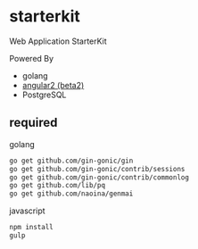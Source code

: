 # starterkit

Web Application StarterKit

Powered By
* golang
* [angular2 (beta2)](https://angular.io/)
* PostgreSQL


## required

golang

```sh
go get github.com/gin-gonic/gin
go get github.com/gin-gonic/contrib/sessions
go get github.com/gin-gonic/contrib/commonlog
go get github.com/lib/pq
go get github.com/naoina/genmai

```

javascript

```sh
npm install
gulp
```
